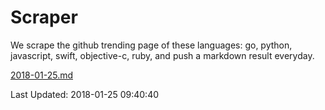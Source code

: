 # Scraper

We scrape the github trending page of these languages: go, python, javascript, swift, objective-c, ruby, and push a markdown result everyday.

[2018-01-25.md](https://github.com/henson/Scraper/blob/master/2018-01-25.md)

Last Updated: 2018-01-25 09:40:40